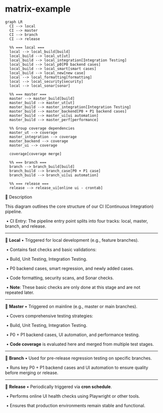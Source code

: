 # matrix-example

```mermaid
graph LR  
  CI --> local
  CI --> master
  CI --> branch
  CI --> release

  %% === local ===
  local --> local_build[build]
  local_build --> local_ut[ut]
  local_build --> local_integration[Integration Testing]
  local_build --> local_p0[P0 backend cases]
  local_build --> local_smart[smart cases]
  local_build --> local_new[new case]
  local --> local_formatting[formatting]
  local --> local_security[security]
  local --> local_sonar[sonar]

  %% === master ===
  master --> master_build[build]
  master_build --> master_ut[ut]
  master_build --> master_integration[Integration Testing]
  master_build --> master_backend[P0 + P1 backend cases]
  master_build --> master_ui[ui automation]
  master_build --> master_perf[performance]

  %% Group coverage dependencies
  master_ut --> coverage
  master_integration --> coverage
  master_backend --> coverage
  master_ui --> coverage

  coverage[coverage merge]

  %% === branch ===
  branch --> branch_build[build]
  branch_build --> branch_case[P0 + P1 case]
  branch_build --> branch_ui[ui automation]

  %% === release ===
  release --> release_ui[online ui - crontab]
```



📘 Description

This diagram outlines the core structure of our CI (Continuous Integration) pipeline.

​	•	CI Entry: The pipeline entry point splits into four tracks: local, master, branch, and release.

---

🔧 **Local**
	•	Triggered for local development (e.g., feature branches).

​	•	Contains fast checks and basic validations:

​		•	Build, Unit Testing, Integration Testing.

​		•	P0 backend cases, smart regression, and newly added cases.

​		•	Code formatting, security scans, and Sonar checks.

​	•	**Note**: These basic checks are only done at this stage and are not repeated later.

---

🧩 **Master**
	•	Triggered on mainline (e.g., master or main branches).

​	•	Covers comprehensive testing strategies:

​		•	Build, Unit Testing, Integration Testing.

​		•	P0 + P1 backend cases, UI automation, and performance testing.

​	•	**Code coverage** is evaluated here and merged from multiple test stages.

---

🚦 **Branch**
	•	Used for pre-release regression testing on specific branches.

​	•	Runs key P0 + P1 backend cases and UI automation to ensure quality before merging or release.

---

🚀 **Release**
	•	Periodically triggered via **cron schedule**.

​	•	Performs online UI health checks using Playwright or other tools.

​	•	Ensures that production environments remain stable and functional.

